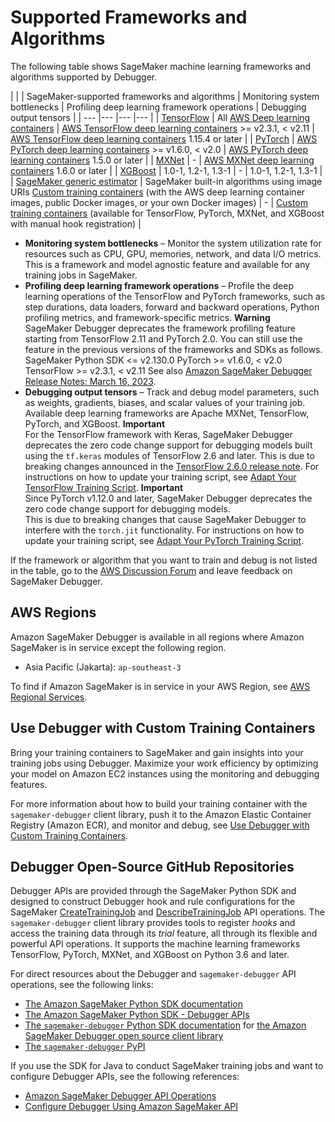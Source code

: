 # Supported Frameworks and Algorithms<a name="debugger-supported-frameworks"></a>

The following table shows SageMaker machine learning frameworks and algorithms supported by Debugger\. 


| 
| 
| SageMaker\-supported frameworks and algorithms |  Monitoring system bottlenecks  |  Profiling deep learning framework operations  |  Debugging output tensors  | 
| --- |--- |--- |--- |
|  [TensorFlow](https://sagemaker.readthedocs.io/en/stable/using_tf.html)   |  All [AWS Deep learning containers](https://github.com/aws/deep-learning-containers/blob/master/available_images.md#general-framework-containers)  |  [AWS TensorFlow deep learning containers](https://github.com/aws/deep-learning-containers/blob/master/available_images.md#general-framework-containers) >= v2\.3\.1, < v2\.11  |  [AWS TensorFlow deep learning containers](https://github.com/aws/deep-learning-containers/blob/master/available_images.md#general-framework-containers) 1\.15\.4 or later  | 
|  [PyTorch](https://sagemaker.readthedocs.io/en/stable/using_pytorch.html)  |  [AWS PyTorch deep learning containers](https://github.com/aws/deep-learning-containers/blob/master/available_images.md#general-framework-containers) >= v1\.6\.0, < v2\.0  |  [AWS PyTorch deep learning containers](https://github.com/aws/deep-learning-containers/blob/master/available_images.md#general-framework-containers) 1\.5\.0 or later  | 
|  [MXNet](https://sagemaker.readthedocs.io/en/stable/using_mxnet.html)   |  \-  |  [AWS MXNet deep learning containers](https://github.com/aws/deep-learning-containers/blob/master/available_images.md#general-framework-containers) 1\.6\.0 or later  | 
|  [XGBoost](https://sagemaker.readthedocs.io/en/stable/frameworks/xgboost/using_xgboost.html)  |  1\.0\-1, 1\.2\-1, 1\.3\-1  | \- |  1\.0\-1, 1\.2\-1, 1\.3\-1  | 
|  [SageMaker generic estimator](https://sagemaker.readthedocs.io/en/stable/api/training/estimators.html)  |  SageMaker built\-in algorithms using image URIs [Custom training containers](debugger-bring-your-own-container.md) \(with the AWS deep learning container images, public Docker images, or your own Docker images\)  | \- |  [Custom training containers](debugger-bring-your-own-container.md) \(available for TensorFlow, PyTorch, MXNet, and XGBoost with manual hook registration\)  | 
+ **Monitoring system bottlenecks** – Monitor the system utilization rate for resources such as CPU, GPU, memories, network, and data I/O metrics\. This is a framework and model agnostic feature and available for any training jobs in SageMaker\.
+ **Profiling deep learning framework operations** – Profile the deep learning operations of the TensorFlow and PyTorch frameworks, such as step durations, data loaders, forward and backward operations, Python profiling metrics, and framework\-specific metrics\.
**Warning**  
SageMaker Debugger deprecates the framework profiling feature starting from TensorFlow 2\.11 and PyTorch 2\.0\. You can still use the feature in the previous versions of the frameworks and SDKs as follows\.   
SageMaker Python SDK <= v2\.130\.0
PyTorch >= v1\.6\.0, < v2\.0
TensorFlow >= v2\.3\.1, < v2\.11
See also [Amazon SageMaker Debugger Release Notes: March 16, 2023](debugger-release-notes.md#debugger-release-notes-20230315)\.
+ **Debugging output tensors** – Track and debug model parameters, such as weights, gradients, biases, and scalar values of your training job\. Available deep learning frameworks are Apache MXNet, TensorFlow, PyTorch, and XGBoost\.
**Important**  
 For the TensorFlow framework with Keras, SageMaker Debugger deprecates the zero code change support for debugging models built using the `tf.keras` modules of TensorFlow 2\.6 and later\. This is due to breaking changes announced in the [TensorFlow 2\.6\.0 release note](https://github.com/tensorflow/tensorflow/releases/tag/v2.6.0)\. For instructions on how to update your training script, see [Adapt Your TensorFlow Training Script](debugger-modify-script-tensorflow.md)\.
**Important**  
Since PyTorch v1\.12\.0 and later, SageMaker Debugger deprecates the zero code change support for debugging models\.  
This is due to breaking changes that cause SageMaker Debugger to interfere with the `torch.jit` functionality\. For instructions on how to update your training script, see [Adapt Your PyTorch Training Script](debugger-modify-script-pytorch.md)\.

If the framework or algorithm that you want to train and debug is not listed in the table, go to the [AWS Discussion Forum](https://forums.aws.amazon.com/) and leave feedback on SageMaker Debugger\.

## AWS Regions<a name="debugger-support-aws-regions"></a>

Amazon SageMaker Debugger is available in all regions where Amazon SageMaker is in service except the following region\.
+ Asia Pacific \(Jakarta\): `ap-southeast-3`

To find if Amazon SageMaker is in service in your AWS Region, see [AWS Regional Services](http://aws.amazon.com/about-aws/global-infrastructure/regional-product-services/)\.

## Use Debugger with Custom Training Containers<a name="debugger-byoc-intro"></a>

Bring your training containers to SageMaker and gain insights into your training jobs using Debugger\. Maximize your work efficiency by optimizing your model on Amazon EC2 instances using the monitoring and debugging features\.

For more information about how to build your training container with the `sagemaker-debugger` client library, push it to the Amazon Elastic Container Registry \(Amazon ECR\), and monitor and debug, see [Use Debugger with Custom Training Containers](debugger-bring-your-own-container.md)\.

## Debugger Open\-Source GitHub Repositories<a name="debugger-opensource"></a>

Debugger APIs are provided through the SageMaker Python SDK and designed to construct Debugger hook and rule configurations for the SageMaker [ CreateTrainingJob](https://docs.aws.amazon.com/sagemaker/latest/APIReference/API_CreateTrainingJob.html) and [ DescribeTrainingJob](https://docs.aws.amazon.com/sagemaker/latest/APIReference/API_DescribeTrainingJob.html) API operations\. The `sagemaker-debugger` client library provides tools to register *hooks* and access the training data through its *trial* feature, all through its flexible and powerful API operations\. It supports the machine learning frameworks TensorFlow, PyTorch, MXNet, and XGBoost on Python 3\.6 and later\. 

For direct resources about the Debugger and `sagemaker-debugger` API operations, see the following links: 
+ [The Amazon SageMaker Python SDK documentation](https://sagemaker.readthedocs.io/en/stable/amazon_sagemaker_debugger.html)
+ [The Amazon SageMaker Python SDK \- Debugger APIs](https://sagemaker.readthedocs.io/en/stable/api/training/debugger.html)
+ [The `sagemaker-debugger` Python SDK documentation](https://sagemaker-debugger.readthedocs.io/en/website/index.html) for [the Amazon SageMaker Debugger open source client library](https://github.com/awslabs/sagemaker-debugger#amazon-sagemaker-debugger)
+ [The `sagemaker-debugger` PyPI](https://pypi.org/project/smdebug/)

If you use the SDK for Java to conduct SageMaker training jobs and want to configure Debugger APIs, see the following references:
+ [ Amazon SageMaker Debugger API Operations](debugger-apis.md)
+ [Configure Debugger Using Amazon SageMaker API](debugger-createtrainingjob-api.md)